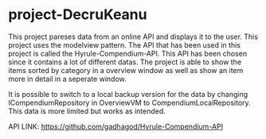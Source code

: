 # project-DecruKeanu

This project pareses data from an online API and displays it to the user. This project uses the modelview pattern. The API that has been used in this project is called the Hyrule-Compendium-API. This API has been chosen since it contains a lot of different datas. The project is able to show the items sorted by category in a overview window as well as show an item more in detail in a seperate window.

It is possible to switch to a local backup version for the data by changing ICompendiumRepository in OverviewVM to CompendiumLocalRepository. This data is more limited but works as intended.

API LINK: https://github.com/gadhagod/Hyrule-Compendium-API
